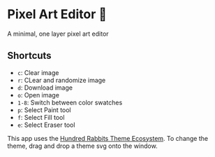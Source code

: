 # Pixel Art Editor 🎨

A minimal, one layer pixel art editor

## Shortcuts

- `c`: Clear image
- `r`: CLear and randomize image
- `d`: Download image
- `o`: Open image
- `1-8`: Switch between color swatches
- `p`: Select Paint tool
- `f`: Select Fill tool
- `e`: Select Eraser tool

This app uses the [Hundred Rabbits Theme Ecosystem](https://github.com/hundredrabbits/Themes). To change the theme, drag and drop a theme svg onto the window.